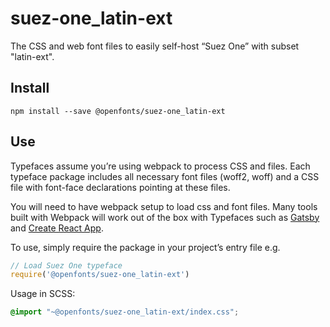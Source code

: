 
# suez-one_latin-ext

The CSS and web font files to easily self-host “Suez One” with subset "latin-ext".

## Install

`npm install --save @openfonts/suez-one_latin-ext`

## Use

Typefaces assume you’re using webpack to process CSS and files. Each typeface
package includes all necessary font files (woff2, woff) and a CSS file with
font-face declarations pointing at these files.

You will need to have webpack setup to load css and font files. Many tools built
with Webpack will work out of the box with Typefaces such as [Gatsby](https://github.com/gatsbyjs/gatsby)
and [Create React App](https://github.com/facebookincubator/create-react-app).

To use, simply require the package in your project’s entry file e.g.

```javascript
// Load Suez One typeface
require('@openfonts/suez-one_latin-ext')
```

Usage in SCSS:
```scss
@import "~@openfonts/suez-one_latin-ext/index.css";
```
